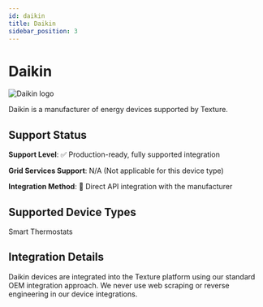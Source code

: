 ```yaml
---
id: daikin
title: Daikin
sidebar_position: 3
---
```


# Daikin

<div style={{ textAlign: 'center', margin: '20px 0' }}>
  <img 
    src="https://device.cms.texture.energy/logo/Daikin%20Vector%20Icon.svg" 
    alt="Daikin logo" 
    style={{ maxWidth: '200px', maxHeight: '150px' }}
  />
</div>

Daikin is a manufacturer of energy devices supported by Texture.



## Support Status

**Support Level**: ✅ Production-ready, fully supported integration

**Grid Services Support**: N/A (Not applicable for this device type)

**Integration Method**: 🔌 Direct API integration with the manufacturer

## Supported Device Types

Smart Thermostats

## Integration Details

Daikin devices are integrated into the Texture platform using our standard OEM integration approach. We never use web scraping or reverse engineering in our device integrations.




